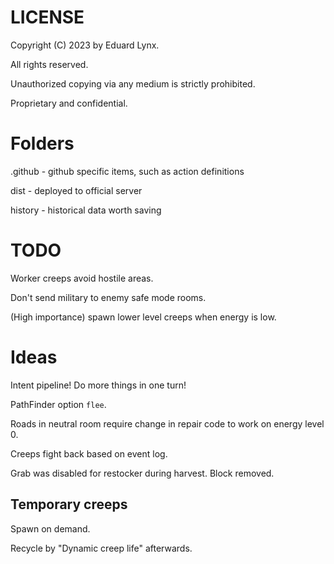 # LICENSE
Copyright (C) 2023 by Eduard Lynx.

All rights reserved.

Unauthorized copying via any medium is strictly prohibited.

Proprietary and confidential.

# Folders
.github - github specific items, such as action definitions

dist - deployed to official server

history - historical data worth saving

# TODO
Worker creeps avoid hostile areas.

Don't send military to enemy safe mode rooms.

(High importance) spawn lower level creeps when energy is low.

# Ideas
Intent pipeline! Do more things in one turn!

PathFinder option `flee`.

Roads in neutral room require change in repair code to work on energy level 0.

Creeps fight back based on event log.

Grab was disabled for restocker during harvest. Block removed.

## Temporary creeps

Spawn on demand.

Recycle by "Dynamic creep life" afterwards.
